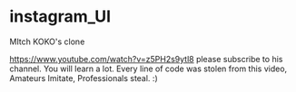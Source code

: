 # instagram_UI
MItch KOKO's clone

https://www.youtube.com/watch?v=z5PH2s9ytl8 please subscribe to his channel.
You will learn a lot. Every line of code was stolen from this video, 
Amateurs Imitate, Professionals steal. :)
